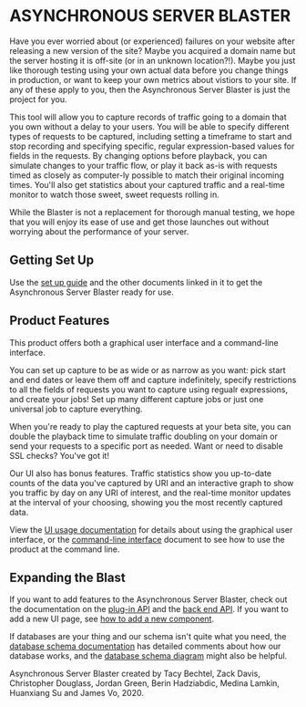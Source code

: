 # ASYNCHRONOUS SERVER BLASTER

Have you ever worried about (or experienced) failures on your website after releasing a new version of the site? Maybe you acquired a domain name but the server hosting it is off-site (or in an unknown location?!). Maybe you just like thorough testing using your own actual data before you change things in production, or want to keep your own metrics about vistiors to your site. If any of these apply to you, then the Asynchronous Server Blaster is just the project for you.

This tool will allow you to capture records of traffic going to a domain that you own without a delay to your users. You will be able to specify different types of requests to be captured, including setting a timeframe to start and stop recording and specifying specific, regular expression-based values for fields in the requests. By changing options before playback, you can simulate changes to your traffic flow, or play it back as-is with requests timed as closely as computer-ly possible to match their original incoming times. You'll also get statistics about your captured traffic and a real-time monitor to watch those sweet, sweet requests rolling in.

While the Blaster is not a replacement for thorough manual testing, we hope that you will enjoy its ease of use and get those launches out without worrying about the performance of your server.

## Getting Set Up

Use the [set up guide](https://github.com/tacemonster/traffic-playback/blob/master/Documentation/setup.md) and the other documents linked in it to get the Asynchronous Server Blaster ready for use.

## Product Features

This product offers both a graphical user interface and a command-line interface.

You can set up capture to be as wide or as narrow as you want: pick start and end dates or leave them off and capture indefinitely, specify restrictions to all the fields of requests you want to capture using regualr expressions, and create your jobs! Set up many different capture jobs or just one universal job to capture everything.

When you're ready to play the captured requests at your beta site, you can double the playback time to simulate traffic doubling on your domain or send your requests to a specific port as needed. Want or need to disable SSL checks? You've got it!

Our UI also has bonus features. Traffic statistics show you up-to-date counts of the data you've captured by URI and an interactive graph to show you traffic by day on any URI of interest, and the real-time monitor updates at the interval of your choosing, showing you the most recently captured data.

View the [UI usage documentation](https://github.com/tacemonster/traffic-playback/blob/master/Documentation/UISetup.md) for details about using the graphical user interface, or the [command-line interface](https://github.com/tacemonster/traffic-playback/blob/master/Documentation/command-line.md) document to see how to use the product at the command line.

## Expanding the Blast

If you want to add features to the Asynchronous Server Blaster, check out the documentation on the [plug-in API](https://github.com/tacemonster/traffic-playback/blob/master/Documentation/plugin-api.md) and the [back end API](https://github.com/tacemonster/traffic-playback/blob/master/Documentation/API.md). If you want to add a new UI page, see [how to add a new component](https://github.com/tacemonster/traffic-playback/blob/master/Documentation/AddNewComponent.md). 

If databases are your thing and our schema isn't quite what you need, the [database schema documentation](https://github.com/tacemonster/traffic-playback/blob/master/Documentation/SQL.md) has detailed comments about how our database works, and the [database schema diagram](https://github.com/tacemonster/traffic-playback/blob/master/sql/TrafficDB-v3.md) might also be helpful.





Asynchronous Server Blaster created by Tacy Bechtel, Zack Davis, Christopher Douglass, Jordan Green, Berin Hadziabdic, Medina Lamkin, Huanxiang Su and James Vo, 2020.